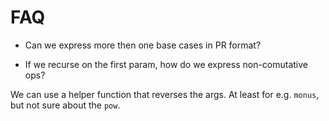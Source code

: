 # FAQ

- Can we express more then one base cases in PR format?



- If we recurse on the first param, how do we express non-comutative ops?

We can use a helper function that reverses the args. At least for e.g. `monus`, but not sure about the `pow`.
